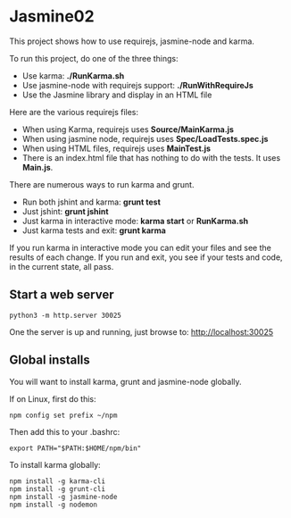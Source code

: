# Jasmine02

This project shows how to use requirejs, jasmine-node and karma. 

To run this project, do one of the three things:

- Use karma: **./RunKarma.sh**
- Use jasmine-node with requirejs support: **./RunWithRequireJs**
- Use the Jasmine library and display in an HTML file

Here are the various requirejs files:

- When using Karma, requirejs uses **Source/MainKarma.js**
- When using jasmine node, requirejs uses **Spec/LoadTests.spec.js**
- When using HTML files, requirejs uses **MainTest.js**
- There is an index.html file that has nothing to do with the tests. It uses **Main.js**.

There are numerous ways to run karma and grunt.

- Run both jshint and karma: **grunt test**
- Just jshint: **grunt jshint**
- Just karma in interactive mode: **karma start** or **RunKarma.sh**
- Just karma tests and exit: **grunt karma**

If you run karma in interactive mode you can edit your files and
see the results of each change. If you run and exit, you see
if your tests and code, in the current state, all pass.  

## Start a web server

	python3 -m http.server 30025
	
One the server is up and running, just browse to: <http://localhost:30025>

## Global installs

You will want to install karma, grunt and jasmine-node globally.

If on Linux, first do this:

	npm config set prefix ~/npm
	
Then add this to your .bashrc:

	export PATH="$PATH:$HOME/npm/bin"
	
To install karma globally:

	npm install -g karma-cli
	npm install -g grunt-cli
	npm install -g jasmine-node
	npm install -g nodemon
	